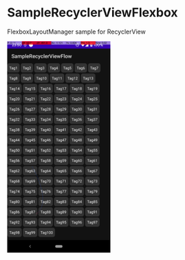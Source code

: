 # SampleRecyclerViewFlexbox

FlexboxLayoutManager sample for RecyclerView

<img src="./art/tmp.png" width="240" />
